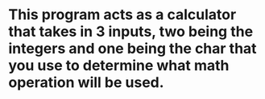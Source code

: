 # This program acts as a calculator that takes in 3 inputs, two being the integers and one being the char that you use to determine what math operation will be used.
